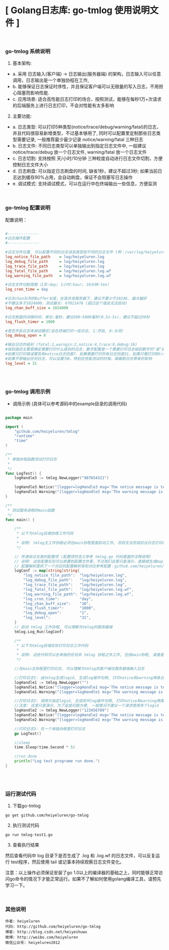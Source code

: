 # [ Golang日志库: go-tmlog 使用说明文件 ]

<br />

### go-tmlog 系统说明

1. 基本架构:
-   a. 采用 日志输入(客户端) -> 日志输出(服务器端) 的架构，日志输入可以任意调用，日志输出是一个单独协程在工作,
-   b. 能够保证日志保证时序性，并且保证客户端可以无限量的写入日志，不用担心阻塞而影响性能.
-   c. 应用场景: 适合高性能日志打印的场合，按照测试，能够在每秒1万+次请求的后端服务上进行日志打印，不会对性能有太多影响

2. 主要功能:
-   a. 日志类型: 可以打印5种类型(notice/trace/debug/warning/fatal)的日志，并且代码很容易新增类型，不过基本够用了, 同时可以配置里定制那些日志类型需要记录, 一般推荐最少最少记录 notice/warning/fatal 三种日志
-   b. 日志文件: 不同日志类型可以单独输出到指定日志文件中, 一般建议 notice/trace/debug 放一个日志文件, warning/fatal 放一个日志文件
-   c. 日志切割: 支持按照 天/小时/10分钟 三种粒度自动进行日志文件切割，方便控制日志文件大小
-   d. 日志刷盘: 可以指定日志刷盘的时间, 缺省1秒，建议不超过3秒; 如果当前日志达到缓存90%占用，会自动刷盘，保证不会阻塞写日志操作
-   e. 调试模式: 支持调试模式，可以在运行中在终端输出一些信息，方便监测

<br />


### go-tmlog 配置说明

配置说明：

```ini

#--------------
#日志操作配置
#--------------

#日志文件位置, 可以配置不同的日志消息类型到不同的日志文件 (例：/var/log/heiyeluren.log)
log_notice_file_path	= log/heiyeluren.log
log_debug_file_path	    = log/heiyeluren.log
log_trace_file_path	    = log/heiyeluren.log
log_fatal_file_path	    = log/heiyeluren.log.wf
log_warning_file_path	= log/heiyeluren.log.wf

#日志文件切割周期（1天:day; 1小时:hour; 10分钟:ten）
log_cron_time = day

#日志chan队列的buffer长度，在高并发服务器下，建议不要少于10240, 越大越好
#不建议多于1024000，测试最长: 67021478 (超过这个值会无法启动)
log_chan_buff_size = 1024000

#日志刷盘的间隔时间，单位:毫秒，建议500~5000毫秒(0.5s-5s)，建议不超过30秒
log_flush_timer = 1000

#是否开启日志库调试模式(会在终端打印一些日志, 1:开启, 0:关闭)
log_debug_open = 0

#输出日志的级别 (fatal:1,warngin:2,notice:4,trace:8,debug:16)
#级别描述主要是确定需要打印什么级别的日志，数字配置是一个需要打印日志级别数字的"或"操作总数(简单理解为加)
#如果只打印错误警告和notice日志则是7，如果需要打印所有日志则是31，如果只需打印除trace以外的日志，则是23
#如果不想输出任何日志，可以设置为0，特别在性能测试的时候，屏蔽刷日志带来的影响
log_level = 31
  
```  


<br />

### go-tmlog 调用示例

- 调用示例 (具体可以参考源码中的example目录的调用代码)

```go

package main

import (
    "github.com/heiyeluren/tmlog"
    "runtime"
    "time"
)

/**
 * 单独协程函数测试打印日志
 *
 */
func LogTest() {
    logHandle3 := tmlog.NewLogger("987654321")

    logHandle3.Notice("[logger=logHandle3 msg='The notice message is test']")
    logHandle3.Warning("[logger=logHandle3 msg='The warning message is test']")
}

/**
 * 测试服务进程的main函数
 */
func main() {

    /**
     * 以下为tmlog后端协程工作代码
     *
     * 说明: tmlog主工作协程必须在main协程里面启动工作, 否则无法完成后台日志打印的工作
     */

    // 传递给日志类的配置项 (配置项的含义参考 tmlog.go 代码里面的注释说明)
    // 说明: 这些配置实际可以放置到配置文件里，不过我们这里只是演示，直接就生成map了
    // 配置解析提供了一个对应的配置解析库和对应参考配置：github.com/heiyeluren/go-tmlog/configs
    logConf := map[string]string{
        "log_notice_file_path":  "log/heiyeluren.log",
        "log_debug_file_path":   "log/heiyeluren.log",
        "log_trace_file_path":   "log/heiyeluren.log",
        "log_fatal_file_path":   "log/heiyeluren.log.wf",
        "log_warning_file_path": "log/heiyeluren.log.wf",
        "log_cron_time":         "day",
        "log_chan_buff_size":    "16",
        "log_flush_timer":       "1000",
        "log_debug_open":        "1",
        "log_level":             "31",
    }
    // 启动 tmlog 工作协程, 可以理解为tmlog的服务器端
    tmlog.Log_Run(logConf)

    /**
     * 以下为tmlog前端实际打印日志工作代码
     *
     * 说明: 这些代码可以在单独的任何非 tmlog 协程之外工作, 包括main协程, 或者是某些业务处理协程
     */

    //在main主协程里打印日志, 可以理解为tmlog的客户端往服务器端输入日志

    //打印日志1: 由tmlog生成logid, 生成log操作句柄, 打印notice和warning两条日志
    logHandle1 := tmlog.NewLogger("")
    logHandle1.Notice("[logger=logHandle1 msg='The notice message is test']")
    logHandle1.Warning("[logger=logHandle1 msg='The warning message is test']")

    //打印日志2: 调用方指定logid, 生成另外log操作句柄, 打印notice和warning两条日志
    //注意: 这里只是演示，为了追查问题方便, 一般情况不建议一个请求使用多个logid
    logHandle2 := tmlog.NewLogger("123456789")
    logHandle2.Notice("[logger=logHandle2 msg='The notice message is test']")
    logHandle2.Warning("[logger=logHandle2 msg='The warning message is test']")

    //打印日志3: 在一个单独协程里打印日志
    go LogTest()

    //sleep
    time.Sleep(time.Second * 5)

    //run done
    println("Log test programe run done.")
}



```

<br />

### 运行测试代码

1. 下载go-tmlog
```shell
go get github.com/heiyeluren/go-tmlog
```

2. 执行测试代码
```shell
go run tmlog-test1.go
```

3. 查看执行结果
   
然后查看代码中 log 目录下是否生成了 .log 和 .log.wf 的日志文件，可以反复运行 test程序，然后使用 tail 或记事本持续观察日志文件变化。

注意：以上操作必须保证安装了go 1.0以上的编译器的基础之上，同时能够正常访问go命令的情况下才能正常运行。如果不了解如何使用golang编译工具，请预先学习一下。


<br />

### 其他说明
```
作者: heiyeluren
代码: http://github.com/heiyeluren/go-tmlog
博客: http://blog.csdn.net/heiyeshuwu
微博: http://weibo.com/heiyeluren
微信公众号: heiyeluren2012
```

<br />
  
